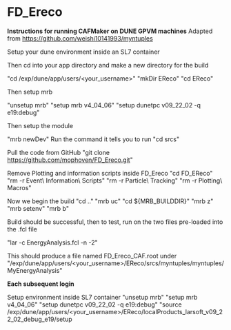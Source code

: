 # FD_Ereco
**Instructions for running CAFMaker on DUNE GPVM machines**
Adapted from https://github.com/weishi10141993/myntuples

Setup your dune environment inside an SL7 container

Then cd into your app directory and make a new directory for the build

"cd /exp/dune/app/users/<your_username>"
"mkDir EReco"
"cd EReco"

Then setup mrb

"unsetup mrb"
"setup mrb v4_04_06"
"setup dunetpc v09_22_02 -q e19:debug"

Then setup the module

"mrb newDev"
Run the command it tells you to run
"cd srcs"

Pull the code from GitHub
"git clone https://github.com/mophoven/FD_Ereco.git"

Remove Plotting and information scripts inside FD_Ereco
"cd FD_EReco"
"rm -r Event\ Information\ Scripts"
"rm -r Particle\ Tracking"
"rm -r Plotting\ Macros"

Now we begin the build
"cd .."
"mrb uc"
"cd ${MRB_BUILDDIR}"
"mrb z"
"mrb setenv"
"mrb b"

Build should be successful, then to test, run on the two files pre-loaded into the .fcl file

"lar -c EnergyAnalysis.fcl -n -2"

This should produce a file named FD_Ereco_CAF.root under "/exp/dune/app/users/<your_username>/EReco/srcs/myntuples/myntuples/MyEnergyAnalysis"

**Each subsequent login**

Setup environment inside SL7 container
"unsetup mrb"
"setup mrb v4_04_06"
"setup dunetpc v09_22_02 -q e19:debug"
"source /exp/dune/app/users/<your_username>/EReco/localProducts_larsoft_v09_22_02_debug_e19/setup


